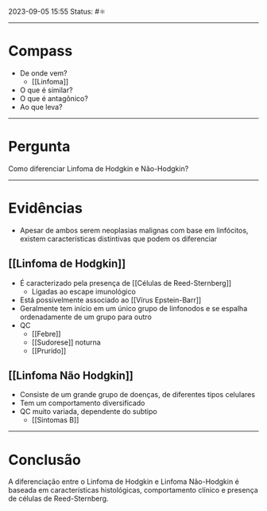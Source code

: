 2023-09-05 15:55
Status: #⚛ 

---
# Compass
- De onde vem?
	- [[Linfoma]]
- O que é similar?
- O que é antagônico?
- Ao que leva?

----
# Pergunta

Como diferenciar Linfoma de Hodgkin e Não-Hodgkin?

---- 
# Evidências

- Apesar de ambos serem neoplasias malignas com base em linfócitos, existem características distintivas que podem os diferenciar
## [[Linfoma de Hodgkin]] 
- É caracterizado pela presença de [[Células de Reed-Sternberg]] 
	- Ligadas ao escape imunológico
- Está possivelmente associado ao [[Vírus Epstein-Barr]]
- Geralmente tem início em um único grupo de linfonodos e se espalha ordenadamente de um grupo para outro
- QC
	- [[Febre]]
	- [[Sudorese]] noturna
	- [[Prurido]]
## [[Linfoma Não Hodgkin]]
- Consiste de um grande grupo de doenças, de diferentes tipos celulares
- Tem um comportamento diversificado
- QC muito variada, dependente do subtipo
	- [[Sintomas B]]

----  
# Conclusão

A diferenciação entre o Linfoma de Hodgkin e Linfoma Não-Hodgkin é baseada em características histológicas, comportamento clínico e presença de células de Reed-Sternberg.